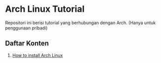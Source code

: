 # Arch Linux Tutorial

Repositori ini berisi tutorial yang berhubungan dengan Arch. (Hanya untuk penggunaan pribadi)

## Daftar Konten

1. [How to install Arch Linux](install/README.md)

